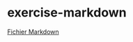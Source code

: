 # exercise-markdown
[Fichier Markdown](https://github.com/VictoriaDun/exercise-markdown/tree/markdown.md)
